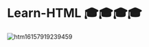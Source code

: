 # Learn-HTML 🎓🎓🎓🎓
![htm16157919239459](https://user-images.githubusercontent.com/86103959/203505080-14389c47-2fb1-44a6-b75c-03b4e62b6aa9.png)
